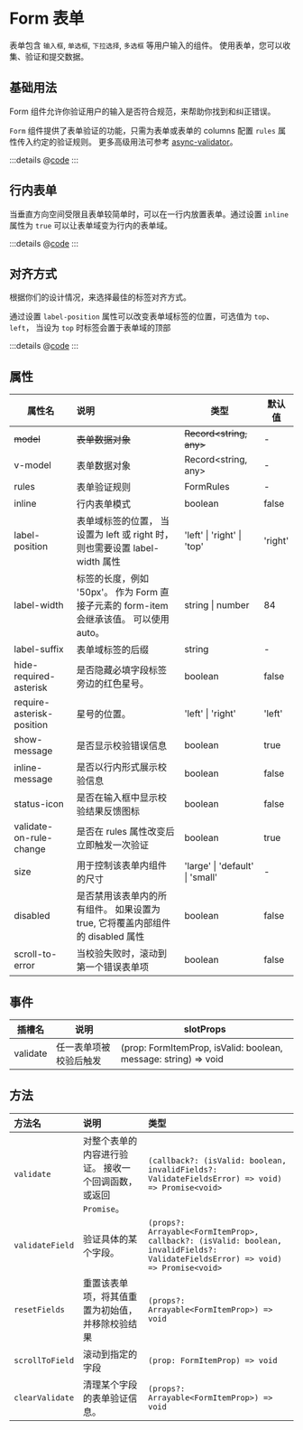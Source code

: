 # Form 表单

表单包含 `输入框`, `单选框`, `下拉选择`, `多选框` 等用户输入的组件。 使用表单，您可以收集、验证和提交数据。

## 基础用法
Form 组件允许你验证用户的输入是否符合规范，来帮助你找到和纠正错误。

`Form` 组件提供了表单验证的功能，只需为表单或表单的 columns 配置 `rules` 属性传入约定的验证规则。 更多高级用法可参考 [async-validator](https://github.com/yiminghe/async-validator)。

<ContainerDemo>
<form-basic/>
</ContainerDemo>

:::details
@[code](@examples/form/basic.vue)
:::

## 行内表单

当垂直方向空间受限且表单较简单时，可以在一行内放置表单。通过设置 `inline` 属性为 `true` 可以让表单域变为行内的表单域。

<ContainerDemo>
<form-inline/>
</ContainerDemo>

:::details
@[code](@examples/form/inline.vue)
:::



## 对齐方式

根据你们的设计情况，来选择最佳的标签对齐方式。

通过设置 `label-position` 属性可以改变表单域标签的位置，可选值为 `top`、`left`， 当设为 `top` 时标签会置于表单域的顶部

<ContainerDemo>
<form-label-position/>
</ContainerDemo>

:::details
@[code](@examples/form/label-position.vue)
:::


## 属性

| 属性名                    | 说明                                                         | 类型                            | 默认值  |
| ------------------------- | :----------------------------------------------------------- | ------------------------------- | ------- |
| ~~model~~                 | ~~表单数据对象~~                                             | ~~Record<string, any&gt;~~      | -       |
| v-model                   | 表单数据对象                                                 | Record<string, any>             | -       |
| rules                     | 表单验证规则                                                 | FormRules                       | -       |
| inline                    | 行内表单模式                                                 | boolean                         | false   |
| label-position            | 表单域标签的位置， 当设置为 left 或 right 时，则也需要设置 label-width 属性 | 'left' \| 'right' \| 'top'      | 'right' |
| label-width               | 标签的长度，例如 '50px'。 作为 Form 直接子元素的 form-item 会继承该值。 可以使用 auto。 | string \| number                | 84      |
| label-suffix              | 表单域标签的后缀                                             | string                          | -       |
| hide-required-asterisk    | 是否隐藏必填字段标签旁边的红色星号。                         | boolean                         | false   |
| require-asterisk-position | 星号的位置。                                                 | 'left' \| 'right'               | 'left'  |
| show-message              | 是否显示校验错误信息                                         | boolean                         | true    |
| inline-message            | 是否以行内形式展示校验信息                                   | boolean                         | false   |
| status-icon               | 是否在输入框中显示校验结果反馈图标                           | boolean                         | false   |
| validate-on-rule-change   | 是否在 rules 属性改变后立即触发一次验证                      | boolean                         | true    |
| size                      | 用于控制该表单内组件的尺寸                                   | 'large' \| 'default' \| 'small' | -       |
| disabled                  | 是否禁用该表单内的所有组件。 如果设置为 true, 它将覆盖内部组件的 disabled 属性 | boolean                         | false   |
| scroll-to-error           | 当校验失败时，滚动到第一个错误表单项                         | boolean                         | false   |

## 事件

| 插槽名   | 说明                   | slotProps                                                    |
| -------- | ---------------------- | ------------------------------------------------------------ |
| validate | 任一表单项被校验后触发 | (prop: FormItemProp, isValid: boolean, message: string) => void |



## 方法

| 方法名          | 说明                                                         | 类型                                                         |
| :-------------- | :----------------------------------------------------------- | :----------------------------------------------------------- |
| `validate`      | 对整个表单的内容进行验证。 接收一个回调函数，或返回 `Promise`。 | `(callback?: (isValid: boolean, invalidFields?: ValidateFieldsError) => void) => Promise<void>` |
| `validateField` | 验证具体的某个字段。                                         | `(props?: Arrayable<FormItemProp>, callback?: (isValid: boolean, invalidFields?: ValidateFieldsError) => void) => Promise<void>` |
| `resetFields`   | 重置该表单项，将其值重置为初始值，并移除校验结果             | `(props?: Arrayable<FormItemProp>) => void`                  |
| `scrollToField` | 滚动到指定的字段                                             | `(prop: FormItemProp) => void`                               |
| `clearValidate` | 清理某个字段的表单验证信息。                                 | `(props?: Arrayable<FormItemProp>) => void`                  |
